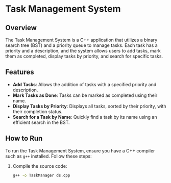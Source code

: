 # Task Management System

## Overview
The Task Management System is a C++ application that utilizes a binary search tree (BST) and a priority queue to manage tasks. Each task has a priority and a description, and the system allows users to add tasks, mark them as completed, display tasks by priority, and search for specific tasks.

## Features
- **Add Tasks**: Allows the addition of tasks with a specified priority and description.
- **Mark Tasks as Done**: Tasks can be marked as completed using their name.
- **Display Tasks by Priority**: Displays all tasks, sorted by their priority, with their completion status.
- **Search for a Task by Name**: Quickly find a task by its name using an efficient search in the BST.

## How to Run
To run the Task Management System, ensure you have a C++ compiler such as `g++` installed. Follow these steps:
1. Compile the source code:
   ```bash
   g++ -o TaskManager ds.cpp
